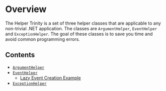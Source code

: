# Overview

The Helper Trinity is a set of three helper classes that are applicable to any non-trivial .NET application. The classes are `ArgumentHelper`, `EventHelper` and `ExceptionHelper`. The goal of these classes is to save you time and avoid common programming errors. 

## Contents

* [`ArgumentHelper`](argument-helper.md)
* [`EventHelper`](event-helper.md)
  * [Lazy Event Creation Example](lazy-event-creation-example.md)
* [`ExceptionHelper`](exception-helper.md)